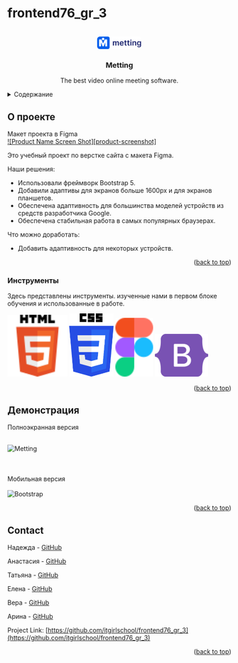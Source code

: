 # frontend76_gr_3

<!-- PROJECT SHIELDS -->
<!--
*** I'm using markdown "reference style" links for readability.
*** Reference links are enclosed in brackets [ ] instead of parentheses ( ).
*** See the bottom of this document for the declaration of the reference variables
*** for contributors-url, forks-url, etc. This is an optional, concise syntax you may use.
*** https://www.markdownguide.org/basic-syntax/#reference-style-links
-->
<!-- [![Contributors][contributors-shield]][contributors-url]
[![Forks][forks-shield]][forks-url]
[![Stargazers][stars-shield]][stars-url]
[![Issues][issues-shield]][issues-url]
[![MIT License][license-shield]][license-url]
[![LinkedIn][linkedin-shield]][linkedin-url] -->



<!-- PROJECT LOGO -->
<br />
<div align="center">
    <img src="./img/Grouplogo2.png" alt="Logo" width="100" style="background-color:white; border-radius:6px">
  </a>

  <h3 align="center">Metting</h3>

  <p align="center">
    The best video online meeting software.
    <br />
</div>



<!-- TABLE OF CONTENTS -->
<details>
  <summary>Содержание</summary>
  <ol>
    <li>
      <a href="#about-the-project">О проекте</a>
      <ul>
        <li><a href="#built-with">Инструменты</a></li>
      </ul>
    </li>
    <li><a href="#usage">Демонстрация</a></li>
    <li><a href="#contact">Команда</a></li>
  </ol>
</details>



<!-- ABOUT THE PROJECT -->
## О проекте

Макет проекта в Figma  
[![Product Name Screen Shot][product-screenshot]](https://www.figma.com/file/wuUTMadXEF0pyFwmuJS8sb/Video-Conference?type=design&node-id=46-924&mode=design&t=wFt9c1Ak8Sbqf1W6-0 "Макет") 

Это учебный проект по верстке сайта с макета Figma.

Наши решения:
* Использовали фреймворк Bootstrap 5.
* Добавили адаптивы для экранов больше 1600px и для экранов планшетов.
* Обеспечена адаптивность для большинства моделей устройств из средств разработчика Google.
* Обеспечена стабильная работа в самых популярных браузерах.


Что можно доработать:
* Добавить адаптивность для некоторых устройств.




<p align="right">(<a href="#readme-top">back to top</a>)</p>



### Инструменты

Здесь представлены инструменты. изученные нами в первом блоке обучения и использованные в работе.

<img src="./img/HTML5_logo_and_wordmark_1.svg" alt="HTML5" width="135">  
<img src="./img/CSS3_logo_and_wordmark.svg" alt="CSS3" width="100">
<img src="./img/Figma-logo_1.svg" alt="Figma" width="85" styles="margin-right:2vw">
<img src="./img/bootstrap-5-1.svg" alt="Bootstrap" width="120">



<p align="right">(<a href="#readme-top">back to top</a>)</p>


<!-- USAGE EXAMPLES -->
## Демонстрация

Полноэкранная версия
<br />
<br />

<img src="./assets/gif/Metting.gif" alt="Metting" width="1200">
<br />
<br />
<br />
<br />
Мобильная версия
<br />
<br />

<img src="./assets/gif/Metting_mobile.gif" alt="Bootstrap" width="500">


<p align="right">(<a href="#readme-top">back to top</a>)</p>




<!-- CONTACT -->
## Contact

Надежда - [GitHub](https://github.com/NadezhdaGi)

Анастасия - [GitHub](https://github.com/AnastasiaRueb)

Татьяна - [GitHub](https://github.com/KruTatiana)

Елена - [GitHub](https://github.com/lenusya8121)

Вера - [GitHub](https://github.com/Kururpira)

Арина - [GitHub](https://github.com/meydera)

Project Link: [https://github.com/itgirlschool/frontend76_gr_3](https://github.com/itgirlschool/frontend76_gr_3)

<p align="right">(<a href="#readme-top">back to top</a>)</p>



<!-- MARKDOWN LINKS & IMAGES -->
<!-- https://www.markdownguide.org/basic-syntax/#reference-style-links -->


[contributors-shield]: https://img.shields.io/github/contributors/othneildrew/Best-README-Template.svg?style=for-the-badge
[contributors-url]: https://github.com/othneildrew/Best-README-Template/graphs/contributors
[forks-shield]: https://img.shields.io/github/forks/othneildrew/Best-README-Template.svg?style=for-the-badge
[forks-url]: https://github.com/othneildrew/Best-README-Template/network/members
[stars-shield]: https://img.shields.io/github/stars/othneildrew/Best-README-Template.svg?style=for-the-badge
[stars-url]: https://github.com/othneildrew/Best-README-Template/stargazers
[issues-shield]: https://img.shields.io/github/issues/othneildrew/Best-README-Template.svg?style=for-the-badge
[issues-url]: https://github.com/othneildrew/Best-README-Template/issues
[license-shield]: https://img.shields.io/github/license/othneildrew/Best-README-Template.svg?style=for-the-badge
[license-url]: https://github.com/othneildrew/Best-README-Template/blob/master/LICENSE.txt

